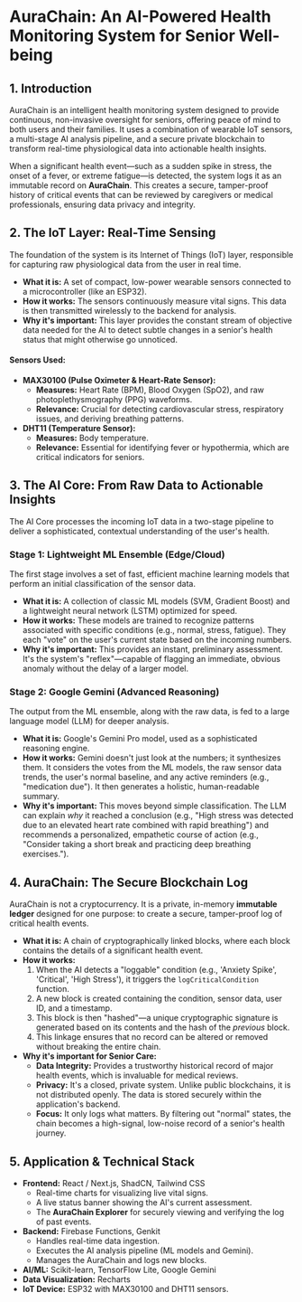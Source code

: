 # AuraChain: An AI-Powered Health Monitoring System for Senior Well-being

## 1. Introduction

AuraChain is an intelligent health monitoring system designed to provide continuous, non-invasive oversight for seniors, offering peace of mind to both users and their families. It uses a combination of wearable IoT sensors, a multi-stage AI analysis pipeline, and a secure private blockchain to transform real-time physiological data into actionable health insights.

When a significant health event—such as a sudden spike in stress, the onset of a fever, or extreme fatigue—is detected, the system logs it as an immutable record on **AuraChain**. This creates a secure, tamper-proof history of critical events that can be reviewed by caregivers or medical professionals, ensuring data privacy and integrity.

## 2. The IoT Layer: Real-Time Sensing

The foundation of the system is its Internet of Things (IoT) layer, responsible for capturing raw physiological data from the user in real time.

-   **What it is:** A set of compact, low-power wearable sensors connected to a microcontroller (like an ESP32).
-   **How it works:** The sensors continuously measure vital signs. This data is then transmitted wirelessly to the backend for analysis.
-   **Why it's important:** This layer provides the constant stream of objective data needed for the AI to detect subtle changes in a senior's health status that might otherwise go unnoticed.

#### Sensors Used:

-   **MAX30100 (Pulse Oximeter & Heart-Rate Sensor):**
    -   **Measures:** Heart Rate (BPM), Blood Oxygen (SpO2), and raw photoplethysmography (PPG) waveforms.
    -   **Relevance:** Crucial for detecting cardiovascular stress, respiratory issues, and deriving breathing patterns.
-   **DHT11 (Temperature Sensor):**
    -   **Measures:** Body temperature.
    -   **Relevance:** Essential for identifying fever or hypothermia, which are critical indicators for seniors.

## 3. The AI Core: From Raw Data to Actionable Insights

The AI Core processes the incoming IoT data in a two-stage pipeline to deliver a sophisticated, contextual understanding of the user's health.

### Stage 1: Lightweight ML Ensemble (Edge/Cloud)

The first stage involves a set of fast, efficient machine learning models that perform an initial classification of the sensor data.

-   **What it is:** A collection of classic ML models (SVM, Gradient Boost) and a lightweight neural network (LSTM) optimized for speed.
-   **How it works:** These models are trained to recognize patterns associated with specific conditions (e.g., normal, stress, fatigue). They each "vote" on the user's current state based on the incoming numbers.
-   **Why it's important:** This provides an instant, preliminary assessment. It's the system's "reflex"—capable of flagging an immediate, obvious anomaly without the delay of a larger model.

### Stage 2: Google Gemini (Advanced Reasoning)

The output from the ML ensemble, along with the raw data, is fed to a large language model (LLM) for deeper analysis.

-   **What it is:** Google's Gemini Pro model, used as a sophisticated reasoning engine.
-   **How it works:** Gemini doesn't just look at the numbers; it synthesizes them. It considers the votes from the ML models, the raw sensor data trends, the user's normal baseline, and any active reminders (e.g., "medication due"). It then generates a holistic, human-readable summary.
-   **Why it's important:** This moves beyond simple classification. The LLM can explain *why* it reached a conclusion (e.g., "High stress was detected due to an elevated heart rate combined with rapid breathing") and recommends a personalized, empathetic course of action (e.g., "Consider taking a short break and practicing deep breathing exercises.").

## 4. AuraChain: The Secure Blockchain Log

AuraChain is not a cryptocurrency. It is a private, in-memory **immutable ledger** designed for one purpose: to create a secure, tamper-proof log of critical health events.

-   **What it is:** A chain of cryptographically linked blocks, where each block contains the details of a significant health event.
-   **How it works:**
    1.  When the AI detects a "loggable" condition (e.g., 'Anxiety Spike', 'Critical', 'High Stress'), it triggers the `logCriticalCondition` function.
    2.  A new block is created containing the condition, sensor data, user ID, and a timestamp.
    3.  This block is then "hashed"—a unique cryptographic signature is generated based on its contents and the hash of the *previous* block.
    4.  This linkage ensures that no record can be altered or removed without breaking the entire chain.
-   **Why it's important for Senior Care:**
    -   **Data Integrity:** Provides a trustworthy historical record of major health events, which is invaluable for medical reviews.
    -   **Privacy:** It's a closed, private system. Unlike public blockchains, it is not distributed openly. The data is stored securely within the application's backend.
    -   **Focus:** It only logs what matters. By filtering out "normal" states, the chain becomes a high-signal, low-noise record of a senior's health journey.

## 5. Application & Technical Stack

-   **Frontend:** React / Next.js, ShadCN, Tailwind CSS
    -   Real-time charts for visualizing live vital signs.
    -   A live status banner showing the AI's current assessment.
    -   The **AuraChain Explorer** for securely viewing and verifying the log of past events.
-   **Backend:** Firebase Functions, Genkit
    -   Handles real-time data ingestion.
    -   Executes the AI analysis pipeline (ML models and Gemini).
    -   Manages the AuraChain and logs new blocks.
-   **AI/ML:** Scikit-learn, TensorFlow Lite, Google Gemini
-   **Data Visualization:** Recharts
-   **IoT Device:** ESP32 with MAX30100 and DHT11 sensors.

